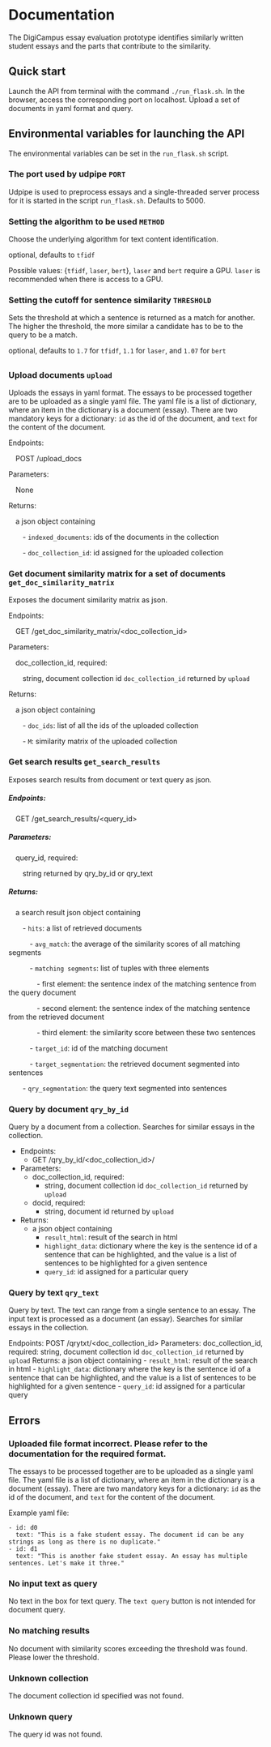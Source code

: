 # Documentation

The DigiCampus essay evaluation prototype identifies similarly written student essays and the parts that contribute to the similarity.


## Quick start

Launch the API from terminal with the command `./run_flask.sh`. In the browser, access the corresponding port on localhost. Upload a set of documents in yaml format and query.


## Environmental variables for launching the API

The environmental variables can be set in the `run_flask.sh` script.

### The port used by udpipe `PORT`

Udpipe is used to preprocess essays and a single-threaded server process for it is started in the script `run_flask.sh`. Defaults to 5000.


### Setting the algorithm to be used `METHOD`

Choose the underlying algorithm for text content identification.

optional, defaults to `tfidf`

Possible values: {`tfidf`, `laser`, `bert`}, `laser` and `bert` require a GPU. `laser` is recommended when there is access to a GPU.


### Setting the cutoff for sentence similarity `THRESHOLD`

Sets the threshold at which a sentence is returned as a match for another. The higher the threshold, the more similar a candidate has to be to the query to be a match.

optional, defaults to `1.7` for `tfidf`, `1.1` for `laser`, and `1.07` for `bert`


## <what should this be called>

### Upload documents `upload`

Uploads the essays in yaml format. The essays to be processed together are to be uploaded as a single yaml file. The yaml file is a list of dictionary, where an item in the dictionary is a document (essay). There are two mandatory keys for a dictionary: `id` as the id of the document, and `text` for the content of the document.

Endpoints:

&emsp;POST /upload_docs

Parameters:

&emsp;None

Returns:

&emsp;a json object containing
  
&emsp;&emsp;- `indexed_documents`: ids of the documents in the collection
    
&emsp;&emsp;- `doc_collection_id`: id assigned for the uploaded collection


### Get document similarity matrix for a set of documents `get_doc_similarity_matrix`

Exposes the document similarity matrix as json.

Endpoints:

&emsp;GET /get_doc_similarity_matrix/<doc_collection_id>

Parameters:

&emsp;doc_collection_id, required:

&emsp;&emsp;string, document collection id `doc_collection_id` returned by `upload`

Returns:

&emsp;a json object containing

&emsp;&emsp;- `doc_ids`: list of all the ids of the uploaded collection

&emsp;&emsp;- `M`: similarity matrix of the uploaded collection


### Get search results `get_search_results`

Exposes search results from document or text query as json.

##### Endpoints:

&emsp;GET /get_search_results/<query_id>

##### Parameters:

&emsp;query_id, required:

&emsp;&emsp;string returned by qry_by_id or qry_text

##### Returns:

&emsp;a search result json object containing

&emsp;&emsp;- `hits`: a list of retrieved documents

&emsp;&emsp;&emsp;- `avg_match`: the average of the similarity scores of all matching segments

&emsp;&emsp;&emsp;- `matching segments`: list of tuples with three elements

&emsp;&emsp;&emsp;&emsp;- first element: the sentence index of the matching sentence from the query document

&emsp;&emsp;&emsp;&emsp;- second element: the sentence index of the matching sentence from the retrieved document

&emsp;&emsp;&emsp;&emsp;- third element: the similarity score between these two sentences

&emsp;&emsp;&emsp;- `target_id`: id of the matching document

&emsp;&emsp;&emsp;- `target_segmentation`: the retrieved document segmented into sentences

&emsp;&emsp;- `qry_segmentation`: the query text segmented into sentences


### Query by document `qry_by_id`

Query by a document from a collection. Searches for similar essays in the collection.

- Endpoints:
  - GET /qry_by_id/<doc_collection_id>/<docid>
- Parameters:
  - doc_collection_id, required:
    - string, document collection id `doc_collection_id` returned by `upload`
  - docid, required:
    - string, document id returned by `upload`
- Returns:
  - a json object containing
    - `result_html`: result of the search in html
    - `highlight_data`: dictionary where the key is the sentence id of a sentence that can be highlighted, and the value is a list of sentences to be highlighted for a given sentence
    - `query_id`: id assigned for a particular query


### Query by text `qry_text`

Query by text. The text can range from a single sentence to an essay. The input text is processed as a document (an essay). Searches for similar essays in the collection.

Endpoints:
  POST /qrytxt/<doc_collection_id>
Parameters:
  doc_collection_id, required:
    string, document collection id `doc_collection_id` returned by `upload`
Returns:
  a json object containing
    - `result_html`: result of the search in html
    - `highlight_data`: dictionary where the key is the sentence id of a sentence that can be highlighted, and the value is a list of sentences to be highlighted for a given sentence
    - `query_id`: id assigned for a particular query


## Errors

### Uploaded file format incorrect. Please refer to the documentation for the required format.

The essays to be processed together are to be uploaded as a single yaml file. The yaml file is a list of dictionary, where an item in the dictionary is a document (essay). There are two mandatory keys for a dictionary: `id` as the id of the document, and `text` for the content of the document.

Example yaml file:

```
- id: d0
  text: "This is a fake student essay. The document id can be any strings as long as there is no duplicate."
- id: d1
  text: "This is another fake student essay. An essay has multiple sentences. Let's make it three."
```


### No input text as query

No text in the box for text query. The `text query` button is not intended for document query.


### No matching results

No document with similarity scores exceeding the threshold was found. Please lower the threshold.


### Unknown collection

The document collection id specified was not found.


### Unknown query

The query id was not found.